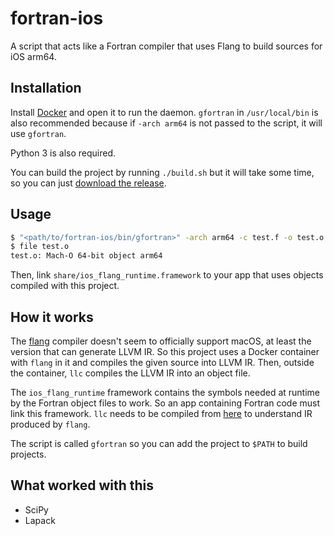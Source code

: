 # fortran-ios
A script that acts like a Fortran compiler that uses Flang to build sources for iOS arm64.

## Installation

Install [Docker](https://docs.docker.com/docker-for-mac/install/) and open it to run the daemon.
`gfortran` in `/usr/local/bin` is also recommended because if `-arch arm64` is not passed to the script, it will use `gfortran`.

Python 3 is also required.

You can build the project by running `./build.sh` but it will take some time, so you can just [download the release](https://github.com/ColdGrub1384/fortran-ios/releases/download/v2.0/fortran-ios-macos-x86_64.zip).

## Usage

```bash
$ "<path/to/fortran-ios/bin/gfortran>" -arch arm64 -c test.f -o test.o
$ file test.o
test.o: Mach-O 64-bit object arm64
```

Then, link `share/ios_flang_runtime.framework` to your app that uses objects compiled with this project.

## How it works

The [flang](https://github.com/flang-compiler/flang) compiler doesn't seem to officially support macOS, at least the version that can generate LLVM IR.
So this project uses a Docker container with `flang` in it and compiles the given source into LLVM IR. Then, outside the container, `llc` compiles the LLVM IR into an object file.

The `ios_flang_runtime` framework contains the symbols needed at runtime by the Fortran object files to work. So an app containing Fortran code must link this framework.
`llc` needs to be compiled from [here](https://github.com/flang-compiler/classic-flang-llvm-project) to understand IR produced by `flang`.

The script is called `gfortran` so you can add the project to `$PATH` to build projects.

## What worked with this

- SciPy
- Lapack
